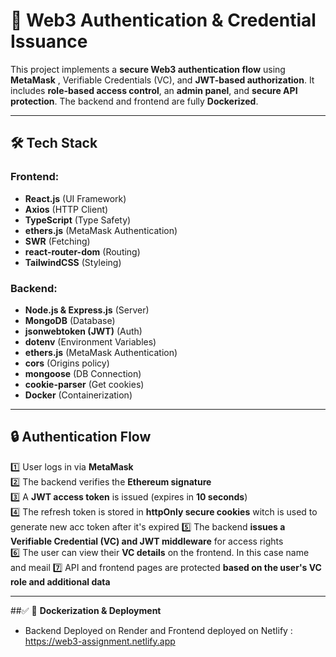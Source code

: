 # 🚀 Web3 Authentication & Credential Issuance

This project implements a **secure Web3 authentication flow** using **MetaMask** , Verifiable Credentials (VC), and **JWT-based authorization**. It includes **role-based access control**, an **admin panel**, and **secure API protection**. The backend and frontend are fully **Dockerized**.

---

## 🛠️ Tech Stack

### **Frontend:**

- **React.js** (UI Framework)
- **Axios** (HTTP Client)
- **TypeScript** (Type Safety)
- **ethers.js** (MetaMask Authentication)
- **SWR** (Fetching)
- **react-router-dom** (Routing)
- **TailwindCSS** (Styleing)

### **Backend:**

- **Node.js & Express.js** (Server)
- **MongoDB** (Database)
- **jsonwebtoken (JWT)** (Auth)
- **dotenv** (Environment Variables)
- **ethers.js** (MetaMask Authentication)
- **cors** (Origins policy)
- **mongoose** (DB Connection)
- **cookie-parser** (Get cookies)
- **Docker** (Containerization)

---

## 🔒 **Authentication Flow**

1️⃣ User logs in via **MetaMask**  
2️⃣ The backend verifies the **Ethereum signature**  
3️⃣ A **JWT access token** is issued (expires in **10 seconds**)  
4️⃣ The refresh token is stored in **httpOnly secure cookies** witch is used to generate new acc token after it's expired
5️⃣ The backend **issues a Verifiable Credential (VC) and JWT middleware** for access rights  
6️⃣ The user can view their **VC details** on the frontend. In this case name and meail
7️⃣ API and frontend pages are protected **based on the user's VC role and additional data**

---

##✅ 🐳 **Dockerization & Deployment**

- Backend Deployed on Render and Frontend deployed on Netlify : https://web3-assignment.netlify.app
